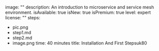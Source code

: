 image: ""
description: An introduction to microservice and service mesh environment.
isAvailable: true
isNew: true
isPremium: true
level: expert
license: ""
steps:
- pic.png
- step1.md
- step2.md
- image.png
time: 40 minutes
title: Installation And First Stepsuk80
